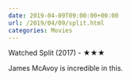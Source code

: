 ```yaml
---
date: 2019-04-09T09:00:00+00:00
url: /2019/04/09/split.html
categories: Movies
---
```

Watched Split (2017) - ★★★

James McAvoy is incredible in this.


